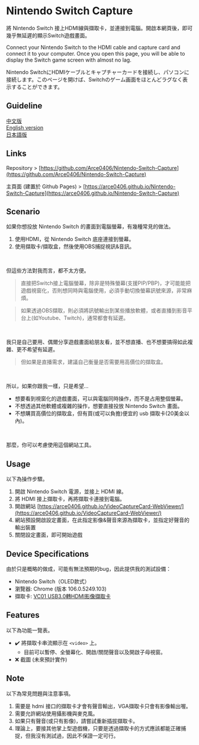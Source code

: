 # Nintendo Switch Capture  

將 Nintendo Switch 接上HDMI線與擷取卡，並連接到電腦。開啟本網頁後，即可幾乎無延遲的顯示Switch遊戲畫面。  
  
Connect your Nintendo Switch to the HDMI cable and capture card and connect it to your computer. Once you open this page, you will be able to display the Switch game screen with almost no lag.  
  
Nintendo SwitchにHDMIケーブルとキャプチャーカードを接続し、パソコンに接続します。このページを開けば、Switchのゲーム画面をほとんどラグなく表示することができます。  
  
## Guideline
[中文版](README.md)  
[English version](README-en.md)  
[日本語版](README-jp.md)  
  
## Links
Repository > [https://github.com/Arce0406/Nintendo-Switch-Capture](https://github.com/Arce0406/Nintendo-Switch-Capture)  
  
主頁面 (建置於 Github Pages) > [https://arce0406.github.io/Nintendo-Switch-Capture](https://arce0406.github.io/Nintendo-Switch-Capture)  

## Scenario
如果你想投放 Nintendo Switch 的畫面到電腦螢幕，有幾種常見的做法。
1. 使用HDMI，從 Nintendo Switch 底座連接到螢幕。
2. 使用擷取卡/擷取盒，然後使用OBS捕捉視訊&音訊。
  
<br>
  
但這些方法對我而言，都不太方便。  
> 直接把Switch接上電腦螢幕，除非是特殊螢幕(支援PIP/PBP)，才可能能把遊戲視窗化，否則想同時與電腦使用，必須手動切換螢幕訊號來源，非常麻煩。
  
> 如果透過OBS擷取，則必須將訊號輸出到某些播放軟體，或者直播到影音平台上(如Youtube、Twitch)，通常都會有延遲。
  
<br>
  
我只是自己要用、偶爾分享遊戲畫面給朋友看，並不想直播、也不想要搞得如此複雜、更不希望有延遲。  
> 但如果是直播需求，建議自己衡量是否需要用高價位的擷取盒。
  
<br>
  
所以，如果你跟我一樣，只是希望...
- 想要看到視窗化的遊戲畫面，可以與電腦同時操作，而不是占用整個螢幕。
- 不想透過其他軟體或複雜的操作，想要直接投放 Nintendo Switch 畫面。
- 不想購買高價位的擷取盒，但有買(或可以負擔)便宜的 usb 擷取卡(20美金以內)。
  
<br>
  
那麼，你可以考慮使用這個網站工具。


## Usage
以下為操作步驟。
1. 開啟 Nintendo Switch 電源，並接上 HDMI 線。
2. 將 HDMI 接上擷取卡，再將擷取卡連接到電腦。
3. 開啟網站 [https://arce0406.github.io/VideoCaptureCard-WebViewer/](https://arce0406.github.io/VideoCaptureCard-WebViewer/)
4. 網站預設開啟設定畫面，在此指定影像&聲音來源為擷取卡，並指定好聲音的輸出裝置
5. 關閉設定畫面，即可開始遊戲



## Device Specifications
由於只是概略的做成，可能有無法預期的bug，因此提供我的測試設備：
- Nintendo Switch（OLED款式）
- 瀏覽器: Chrome (版本 106.0.5249.103)
- 擷取卡: [VC01 USB3.0轉HDMI影像擷取卡](https://24h.pchome.com.tw/prod/DCAX3W-A900EQPPF)


## Features
以下為功能一覽表。
<!-- :heavy_check_mark: 表示已完成  
:x: 表示尚未完成   -->
  
- :heavy_check_mark: 將擷取卡串流顯示在 `<video>` 上。  
    - 目前可以暫停、全螢幕化、開啟/關閉聲音以及開啟子母視窗。  
- :x: 截圖 (未來預計實作)


## Note
以下為常見問題與注意事項。
1. 需要是 hdmi 接口的擷取卡才會有聲音輸出，VGA擷取卡只會有影像輸出喔。
2. 需要允許網站使用攝影機與麥克風。
3. 如果只有聲音(或只有影像)，請嘗試重新插拔擷取卡。 
4. 理論上，要接其他掌上型遊戲機，只要是透過擷取卡的方式應該都能正確捕捉，但我沒有測試過，因此不保證一定可行。
